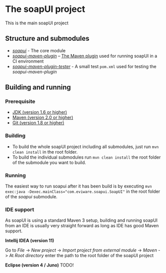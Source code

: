 # The soapUI project

This is the main soapUI project

## Structure and submodules

* *[soapui](https://github.com/SmartBear/soapui/tree/SOAPUI-3838-Convert-to-maven3/soapui)* - The core module
* *[soapui-maven-plugin](https://github.com/SmartBear/soapui/tree/SOAPUI-3838-Convert-to-maven3/soapui-maven-plugin)* – [The Maven plugin](http://www.soapui.org/Test-Automation/maven-2x.html) used for running soapUI in a CI environment
* *[soapui-maven-plugin-tester](https://github.com/SmartBear/soapui/tree/SOAPUI-3838-Convert-to-maven3/soapui-maven-plugin-tester)* - A small test `pom.xml` used for testing the *soapui-maven-plugin*

## Building and running

### Prerequisite

* [JDK (version 1.6 or higher)](http://www.oracle.com/technetwork/java/javase/downloads/index.html)
* [Maven (version 2.0 or higher)](http://maven.apache.org/)
* [Git (version 1.8 or higher)](http://git-scm.com)

### Building

* To build the whole soapUI project including all submodules, just run `mvn clean install` in the root folder.
* To build the individual submodules run `mvn clean install` the root folder of the submodule you want to build.

### Running

The easiest way to run soapui after it has been build is by executing `mvn exec:java -Dexec.mainClass="com.eviware.soapui.SoapUI"` in the root folder of the *soapui* submodule.

### IDE support

As soapUI is using a standard Maven 3 setup, building and running soapUI from an IDE is usually very straight forward as long as IDE has good Maven support.

**Intellij IDEA (version 11)**

Go to *File* -> *New project* -> *Import project from external module* -> *Maven* -> At *Root directory* enter the path to the root folder of the soapUI project

**Eclipse (version 4 / Juno)**
TODO!
